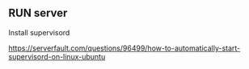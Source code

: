 
## RUN server

Install supervisord

https://serverfault.com/questions/96499/how-to-automatically-start-supervisord-on-linux-ubuntu
